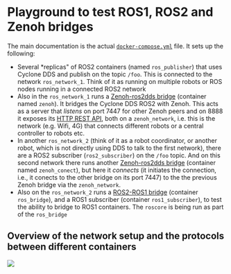 # Playground to test ROS1, ROS2 and Zenoh bridges

The main documentation is the actual [`docker-compose.yml`](./docker-compose.yml) file. It sets up the following:

* Several *replicas" of ROS2 containers (named `ros_publisher`) that uses Cyclone DDS and publish on the topic `/foo`. This is connected to the network `ros_network_1`. Think of it as running on multiple robots or ROS nodes running in a connected ROS2 network
* Also in the `ros_network_1` runs a [Zenoh-ros2dds bridge](https://github.com/eclipse-zenoh/zenoh-plugin-ros2dds) (container named `zenoh`). It bridges the Cyclone DDS ROS2 with Zenoh. This acts as a server that *listens* on port 7447 for other Zenoh peers and on 8888 it exposes its [HTTP REST API](https://zenoh.io/docs/apis/rest/), both on a `zenoh_network`, i.e. this is the network (e.g. Wifi, 4G) that connects different robots or a central controller to robots etc.
* In another `ros_network_2` (think of it as a robot coordinator, or another robot, which is not directly using DDS to talk to the first network), there are a ROS2 subscriber (`ros2_subscriber`) on the `/foo` topic. And on this second network there runs another [Zenoh-ros2dds bridge](https://github.com/eclipse-zenoh/zenoh-plugin-ros2dds) (container named `zenoh_conect`), but here it *connects* (it initiates the connection, i.e., it conects to the other bridge on its port 7447) to the the previous Zenoh bridge via the `zenoh_network`.
* Also on the `ros_network_2` runs a [ROS2-ROS1 bridge](https://github.com/ros2/ros1_bridge) (container `ros_bridge`), and a ROS1 subscriber (container `ros1_subscriber`), to test the ability to bridge to ROS1 containers. The `roscore` is being run as part of the `ros_bridge`


## Overview of the network setup and the protocols between different containers

[![](http://interactive.blockdiag.com/nwdiag/image?compression=deflate&encoding=base64&src=eJyNkctqwzAQRff-ikFrd-EQSEnxNwSSZSnGkgbbxEhmJJMX-veqskxMKkO00uPeO2dG6iK7uoFHBqDQXjSdgbSp4r4qwgvAHZVu4buWktCYkomb6LXCDykNy8G09YAl6VFJlFxff76CyQdtqmHkfWdaJJ-V9ge1WwCEYjPCCkA473fb7S6H1tph_-kXi4WnAKGVQmGTpnXoyev1tjIjN4I6jrTIeCnmVga3idxhBsmgfyNY505IGw8-xBoAfc2xhxLYHwKnTjbI4tPzZhF4PJyKHN76xClBaHr1zyRu7rNI9_nUuixzvx9pzSs)](http://interactive.blockdiag.com/nwdiag/?compression=deflate&src=eJyNkctqwzAQRff-ikFrd-EQSEnxNwSSZSnGkgbbxEhmJJMX-veqskxMKkO00uPeO2dG6iK7uoFHBqDQXjSdgbSp4r4qwgvAHZVu4buWktCYkomb6LXCDykNy8G09YAl6VFJlFxff76CyQdtqmHkfWdaJJ-V9ge1WwCEYjPCCkA473fb7S6H1tph_-kXi4WnAKGVQmGTpnXoyev1tjIjN4I6jrTIeCnmVga3idxhBsmgfyNY505IGw8-xBoAfc2xhxLYHwKnTjbI4tPzZhF4PJyKHN76xClBaHr1zyRu7rNI9_nUuixzvx9pzSs)

